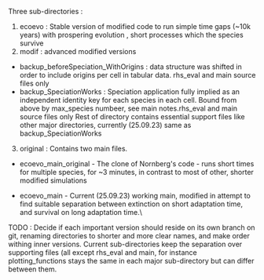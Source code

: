 Three sub-directories :

1.  ecoevo : Stable version of modified code to run simple time gaps (\~10k years) with prospering evolution , short processes which the species survive
2.  modif : advanced modified versions

-   backup_beforeSpeciation_WithOrigins : data structure was shifted in order to include origins per cell in tabular data. rhs_eval and main source files only
-   backup_SpeciationWorks : Speciation application fully implied as an independent identity key for each species in each cell. Bound from above by max_species numbeer, see main notes.rhs_eval and main source files only Rest of directory contains essential support files like other major directories, currently (25.09.23) same as backup_SpeciationWorks

3.  original : Contains two main files.

-   ecoevo_main_original - The clone of Nornberg's code - runs short times for multiple species, for \~3 minutes, in contrast to most of other, shorter modified simulations

-   ecoevo_main - Current (25.09.23) working main, modified in attempt to find suitable separation between extinction on short adaptation time, and survival on long adaptation time.\

TODO : Decide if each important version should reside on its own branch on git, renaming directories to shorter and more clear names, and make order withing inner versions. Current sub-directories keep the separation over supporting files (all except rhs_eval and main, for instance plotting_functions stays the same in each major sub-directory but can differ between them.
